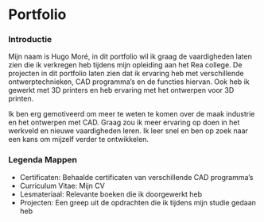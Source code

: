 # Portfolio

### Introductie

Mijn naam is Hugo Moré, in dit portfolio wil ik graag de vaardigheden laten zien die ik verkregen heb tijdens mijn opleiding aan het Rea college. De projecten in dit portfolio laten zien dat ik ervaring heb met verschillende ontwerptechnieken, CAD programma’s en de functies hiervan. Ook heb ik gewerkt met 3D printers en heb ervaring met het ontwerpen voor 3D printen. 

Ik ben erg gemotiveerd om meer te weten te komen over de maak industrie en het ontwerpen met CAD. Graag zou ik meer ervaring op doen in het werkveld en nieuwe vaardigheden leren. Ik leer snel en ben op zoek naar een kans om mijzelf verder te ontwikkelen. 

### Legenda Mappen
-	Certificaten: Behaalde certificaten van verschillende CAD programma’s 
-	Curriculum Vitae: Mijn CV
-	Lesmateriaal: Relevante boeken die ik doorgewerkt heb
-	Projecten: Een greep uit de opdrachten die ik tijdens mijn studie gedaan heb
